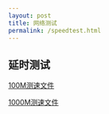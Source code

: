 ```yaml
---
layout: post
title: 网络测试
permalink: /speedtest.html
---
```


## 延时测试

<script type="text/javascript"
src="https://cdnjs.cloudflare.com/ajax/libs/jquery/3.4.1/jquery.min.js">
</script>
<script type="text/javascript">
 if (typeof jQuery == 'undefined') {
 document.write(unescape("%3Cscript src='/assets/js/jquery-3.4.1.min.js' type='text/javascript'%3E%3C/script%3E"));
 }
</script>

<script>
$.ping = function(option) 
{
    var ping, requestTime, responseTime ;
    $.ajax({
        url: option.url+'/speed_test'+ (new Date()).getTime() + '.html',
        type: 'GET',
        dataType: 'html',
        timeout: 10000,
        beforeSend : function() 
        {
            console.log('speed_test:' + option.url);
            if(option.beforePing) option.beforePing();
            requestTime = new Date().getTime();
        },
        complete : function() 
        {
            responseTime = new Date().getTime();
            ping = Math.abs(requestTime - responseTime);
            if(option.afterPing) option.afterPing(ping);
        }
    });
    if(option.interval && option.interval > 0)
    {
        var interval = option.interval * 1000;
        setTimeout(function(){$.ping(option)}, interval);
    }
};
</script>

<div id="msg"></div>
<script type="text/javascript">
var domain = window.location.href;
$.ping({
url : domain, 
beforePing : function(){$('#msg').html('正在计算延迟')},
afterPing : function(ping){$('#msg').html('您到本站的延迟为' + ping + 'ms')}, 
interval : 10
});
</script>

[100M测速文件](http://speedtest-sgp1.digitalocean.com/100mb.test)

[1000M测速文件](http://sgp-ping.vultr.com/vultr.com.1000MB.bin)